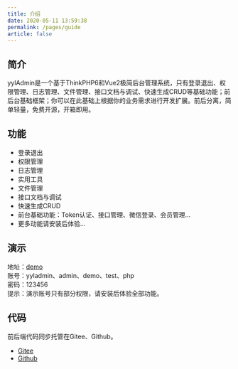 ```yaml
---
title: 介绍
date: 2020-05-11 13:59:38
permalink: /pages/guide
article: false
---
```


## 简介

yylAdmin是一个基于ThinkPHP6和Vue2极简后台管理系统，只有登录退出、权限管理、日志管理、文件管理、接口文档与调试、快速生成CRUD等基础功能；前后台基础框架；你可以在此基础上根据你的业务需求进行开发扩展。前后分离，简单轻量，免费开源，开箱即用。

## 功能

- 登录退出
- 权限管理
- 日志管理
- 实用工具
- 文件管理
- 接口文档与调试
- 快速生成CRUD
- 前台基础功能：Token认证、接口管理、微信登录、会员管理...
- 更多动能请安装后体验...

## 演示

地址：[demo](https://admin.yyladmin.top)  
账号：yyladmin、admin、demo、test、php  
密码：123456  
提示：演示账号只有部分权限，请安装后体验全部功能。  

## 代码

前后端代码同步托管在Gitee、Github。

- [Gitee](https://gitee.com/skyselang/yylAdmin)
- [Github](https://github.com/skyselang/yylAdmin)
